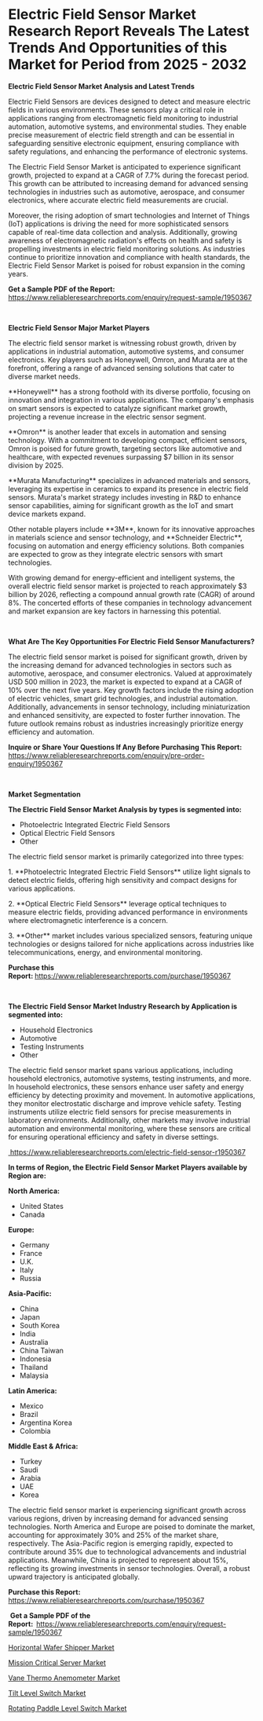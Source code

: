 <p><h1>Electric Field Sensor Market Research Report Reveals The Latest Trends And Opportunities of this Market for Period from 2025 - 2032</h1></p><p><strong>Electric Field Sensor Market Analysis and Latest Trends</strong></p>
<p><p>Electric Field Sensors are devices designed to detect and measure electric fields in various environments. These sensors play a critical role in applications ranging from electromagnetic field monitoring to industrial automation, automotive systems, and environmental studies. They enable precise measurement of electric field strength and can be essential in safeguarding sensitive electronic equipment, ensuring compliance with safety regulations, and enhancing the performance of electronic systems.</p><p>The Electric Field Sensor Market is anticipated to experience significant growth, projected to expand at a CAGR of 7.7% during the forecast period. This growth can be attributed to increasing demand for advanced sensing technologies in industries such as automotive, aerospace, and consumer electronics, where accurate electric field measurements are crucial. </p><p>Moreover, the rising adoption of smart technologies and Internet of Things (IoT) applications is driving the need for more sophisticated sensors capable of real-time data collection and analysis. Additionally, growing awareness of electromagnetic radiation's effects on health and safety is propelling investments in electric field monitoring solutions. As industries continue to prioritize innovation and compliance with health standards, the Electric Field Sensor Market is poised for robust expansion in the coming years.</p></p>
<p><strong>Get a Sample PDF of the Report:&nbsp;</strong> <a href="https://www.reliableresearchreports.com/enquiry/request-sample/1950367?utm_campaign=31&utm_medium=2&utm_source=Github&utm_content=ia&utm_term=06042025&utm_id=electric-field-sensor">https://www.reliableresearchreports.com/enquiry/request-sample/1950367</a></p>
<p>&nbsp;</p>
<p><strong>Electric Field Sensor Major Market Players</strong></p>
<p><p>The electric field sensor market is witnessing robust growth, driven by applications in industrial automation, automotive systems, and consumer electronics. Key players such as Honeywell, Omron, and Murata are at the forefront, offering a range of advanced sensing solutions that cater to diverse market needs.</p><p>**Honeywell** has a strong foothold with its diverse portfolio, focusing on innovation and integration in various applications. The company's emphasis on smart sensors is expected to catalyze significant market growth, projecting a revenue increase in the electric sensor segment.</p><p>**Omron** is another leader that excels in automation and sensing technology. With a commitment to developing compact, efficient sensors, Omron is poised for future growth, targeting sectors like automotive and healthcare, with expected revenues surpassing $7 billion in its sensor division by 2025.</p><p>**Murata Manufacturing** specializes in advanced materials and sensors, leveraging its expertise in ceramics to expand its presence in electric field sensors. Murata's market strategy includes investing in R&D to enhance sensor capabilities, aiming for significant growth as the IoT and smart device markets expand.</p><p>Other notable players include **3M**, known for its innovative approaches in materials science and sensor technology, and **Schneider Electric**, focusing on automation and energy efficiency solutions. Both companies are expected to grow as they integrate electric sensors with smart technologies.</p><p>With growing demand for energy-efficient and intelligent systems, the overall electric field sensor market is projected to reach approximately $3 billion by 2026, reflecting a compound annual growth rate (CAGR) of around 8%. The concerted efforts of these companies in technology advancement and market expansion are key factors in harnessing this potential.</p></p>
<p>&nbsp;</p>
<p><strong>What Are The Key Opportunities For Electric Field Sensor Manufacturers?</strong></p>
<p><p>The electric field sensor market is poised for significant growth, driven by the increasing demand for advanced technologies in sectors such as automotive, aerospace, and consumer electronics. Valued at approximately USD 500 million in 2023, the market is expected to expand at a CAGR of 10% over the next five years. Key growth factors include the rising adoption of electric vehicles, smart grid technologies, and industrial automation. Additionally, advancements in sensor technology, including miniaturization and enhanced sensitivity, are expected to foster further innovation. The future outlook remains robust as industries increasingly prioritize energy efficiency and automation.</p></p>
<p><strong>Inquire or Share Your Questions If Any Before Purchasing This Report:</strong> <a href="https://www.reliableresearchreports.com/enquiry/pre-order-enquiry/1950367?utm_campaign=31&utm_medium=2&utm_source=Github&utm_content=ia&utm_term=06042025&utm_id=electric-field-sensor">https://www.reliableresearchreports.com/enquiry/pre-order-enquiry/1950367</a></p>
<p>&nbsp;</p>
<p><strong>Market Segmentation</strong></p>
<p><strong>The Electric Field Sensor Market Analysis by types is segmented into:</strong></p>
<p><ul><li>Photoelectric Integrated Electric Field Sensors</li><li>Optical Electric Field Sensors</li><li>Other</li></ul></p>
<p><p>The electric field sensor market is primarily categorized into three types: </p><p>1. **Photoelectric Integrated Electric Field Sensors** utilize light signals to detect electric fields, offering high sensitivity and compact designs for various applications.</p><p>   </p><p>2. **Optical Electric Field Sensors** leverage optical techniques to measure electric fields, providing advanced performance in environments where electromagnetic interference is a concern.</p><p>3. **Other** market includes various specialized sensors, featuring unique technologies or designs tailored for niche applications across industries like telecommunications, energy, and environmental monitoring.</p></p>
<p><strong>Purchase this Report:&nbsp;</strong><a href="https://www.reliableresearchreports.com/purchase/1950367?utm_campaign=31&utm_medium=2&utm_source=Github&utm_content=ia&utm_term=06042025&utm_id=electric-field-sensor">https://www.reliableresearchreports.com/purchase/1950367</a></p>
<p>&nbsp;</p>
<p><strong>The Electric Field Sensor Market Industry Research by Application is segmented into:</strong></p>
<p><ul><li>Household Electronics</li><li>Automotive</li><li>Testing Instruments</li><li>Other</li></ul></p>
<p><p>The electric field sensor market spans various applications, including household electronics, automotive systems, testing instruments, and more. In household electronics, these sensors enhance user safety and energy efficiency by detecting proximity and movement. In automotive applications, they monitor electrostatic discharge and improve vehicle safety. Testing instruments utilize electric field sensors for precise measurements in laboratory environments. Additionally, other markets may involve industrial automation and environmental monitoring, where these sensors are critical for ensuring operational efficiency and safety in diverse settings.</p></p>
<p><a href="https://www.reliableresearchreports.com/electric-field-sensor-r1950367?utm_campaign=31&utm_medium=2&utm_source=Github&utm_content=ia&utm_term=06042025&utm_id=electric-field-sensor">&nbsp;https://www.reliableresearchreports.com/electric-field-sensor-r1950367</a></p>
<p><strong>In terms of Region, the Electric Field Sensor Market Players available by Region are:</strong></p>
<p>
    <p> <strong> North America: </strong>
        <ul>
            <li>United States</li>
            <li>Canada</li>
        </ul>
        </p> 
    <p> <strong> Europe: </strong>
        <ul>
            <li>Germany</li>
            <li>France</li>
            <li>U.K.</li>
            <li>Italy</li>
            <li>Russia</li>
        </ul>
        </p> 
    <p> <strong> Asia-Pacific: </strong>
        <ul>
            <li>China</li>
            <li>Japan</li>
            <li>South Korea</li>
            <li>India</li>
            <li>Australia</li>
            <li>China Taiwan</li>
            <li>Indonesia</li>
            <li>Thailand</li>
            <li>Malaysia</li>
        </ul>
        </p> 
    <p> <strong> Latin America: </strong>
        <ul>
            <li>Mexico</li>
            <li>Brazil</li>
            <li>Argentina Korea</li>
            <li>Colombia</li>
        </ul>
        </p> 
    <p> <strong> Middle East & Africa: </strong>
        <ul>
            <li>Turkey</li>
            <li>Saudi</li>
            <li>Arabia</li>
            <li>UAE</li>
            <li>Korea</li>
        </ul>
    </p>
    </p>
<p><p>The electric field sensor market is experiencing significant growth across various regions, driven by increasing demand for advanced sensing technologies. North America and Europe are poised to dominate the market, accounting for approximately 30% and 25% of the market share, respectively. The Asia-Pacific region is emerging rapidly, expected to contribute around 35% due to technological advancements and industrial applications. Meanwhile, China is projected to represent about 15%, reflecting its growing investments in sensor technologies. Overall, a robust upward trajectory is anticipated globally.</p></p>
<p><strong>Purchase this Report: </strong><a href="https://www.reliableresearchreports.com/purchase/1950367?utm_campaign=31&utm_medium=2&utm_source=Github&utm_content=ia&utm_term=06042025&utm_id=electric-field-sensor">https://www.reliableresearchreports.com/purchase/1950367</a></p>
<p>&nbsp;<strong>Get a Sample PDF of the Report:&nbsp;&nbsp;</strong><a href="https://www.reliableresearchreports.com/enquiry/request-sample/1950367?utm_campaign=31&utm_medium=2&utm_source=Github&utm_content=ia&utm_term=06042025&utm_id=electric-field-sensor">https://www.reliableresearchreports.com/enquiry/request-sample/1950367</a></p>
<p><strong></strong></p>
<p><p><a href="https://github.com/kavechoxo/Market-Research-Report-List-1/blob/main/horizontal-wafer-shipper-market.md?utm_campaign=31&utm_medium=2&utm_source=Github&utm_content=ia&utm_term=06042025&utm_id=electric-field-sensor">Horizontal Wafer Shipper Market</a></p><p><a href="https://github.com/jensanohishi/Market-Research-Report-List-1/blob/main/mission-critical-server-market.md?utm_campaign=31&utm_medium=2&utm_source=Github&utm_content=ia&utm_term=06042025&utm_id=electric-field-sensor">Mission Critical Server Market</a></p><p><a href="https://github.com/farjonazemi7/Market-Research-Report-List-1/blob/main/vane-thermo-anemometer-market.md?utm_campaign=31&utm_medium=2&utm_source=Github&utm_content=ia&utm_term=06042025&utm_id=electric-field-sensor">Vane Thermo Anemometer Market</a></p><p><a href="https://github.com/gavalegeyndt26/Market-Research-Report-List-1/blob/main/tilt-level-switch-market.md?utm_campaign=31&utm_medium=2&utm_source=Github&utm_content=ia&utm_term=06042025&utm_id=electric-field-sensor">Tilt Level Switch Market</a></p><p><a href="https://github.com/boonegoicks7/Market-Research-Report-List-1/blob/main/rotating-paddle-level-switch-market.md?utm_campaign=31&utm_medium=2&utm_source=Github&utm_content=ia&utm_term=06042025&utm_id=electric-field-sensor">Rotating Paddle Level Switch Market</a></p></p>